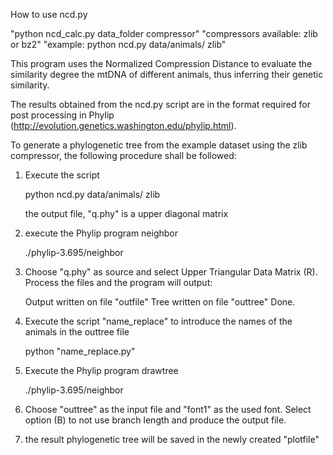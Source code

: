 How to use ncd.py

"python ncd_calc.py data_folder compressor"
"compressors available: zlib or bz2"
"example: python ncd.py data/animals/ zlib"


This program uses the Normalized Compression Distance to evaluate the similarity degree the mtDNA of different animals, thus inferring their genetic similarity.

The results obtained from the ncd.py script are in the format required for post processing in Phylip (http://evolution.genetics.washington.edu/phylip.html).


To generate a phylogenetic tree from the example dataset using the zlib compressor, the following procedure shall be followed:

1) Execute the script
	
	python ncd.py data/animals/ zlib

	the output file, "q.phy" is a upper diagonal matrix

2) execute the Phylip program neighbor

	./phylip-3.695/neighbor

3) Choose "q.phy" as source and select Upper Triangular Data Matrix (R). Process the files and the program will output:

	Output written on file "outfile"
	Tree written on file "outtree"
	Done.

3) Execute the script "name_replace" to introduce the names of the animals in the outtree file

	python "name_replace.py"

4) Execute the Phylip program drawtree 
	
	./phylip-3.695/neighbor

5) Choose "outtree" as the input file and "font1" as the used font. Select option (B) to not use branch length and produce the output file.

6) the result phylogenetic tree will be saved in the newly created "plotfile"